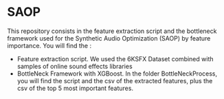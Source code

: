 # SAOP
This repository consists in the feature extraction script and the bottleneck framework used for the Synthetic Audio Optimization (SAOP) by feature importance.
You will find the :
* Feature extraction script.
  We used the 6KSFX Dataset combined with samples of online sound effects libraries
* BottleNeck Framework with XGBoost.
  In the folder BottleNeckProcess, you will find the script and the csv of the extracted features, plus the csv of the top 5 most important features.
  
